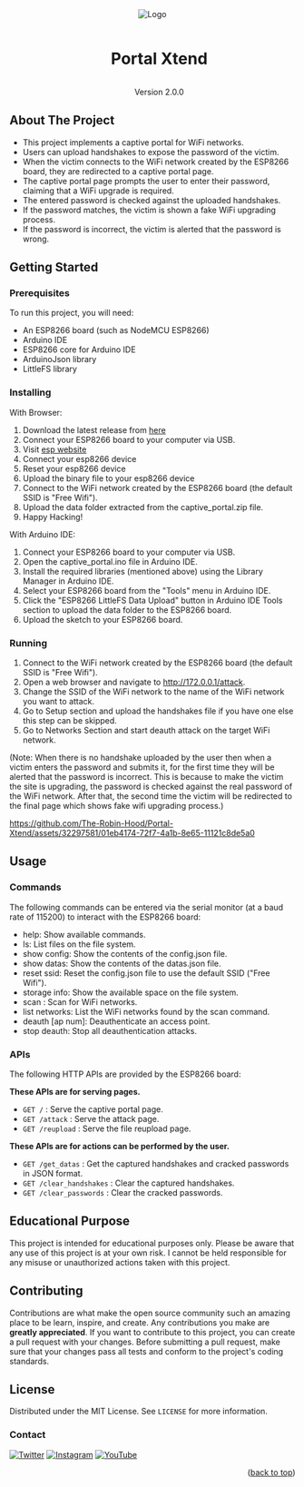 <div id="top"></div>

<!-- PROJECT LOGO -->
<div id="user-content-toc"  align="center">
  <img src="/captive_portal/data/png/router.png" alt="Logo">
  <ul>
    <summary><h1 style="display: inline-block;">Portal Xtend </h1></summary>
    <p align="center">Version 2.0.0</p>
  </ul>
</div>

<!-- ABOUT THE PROJECT -->
## About The Project
- This project implements a captive portal for WiFi networks.
- Users can upload handshakes to expose the password of the victim.
- When the victim connects to the WiFi network created by the ESP8266 board, they are redirected to a captive portal page.
- The captive portal page prompts the user to enter their password, claiming that a WiFi upgrade is required.
- The entered password is checked against the uploaded handshakes.
- If the password matches, the victim is shown a fake WiFi upgrading process.
- If the password is incorrect, the victim is alerted that the password is wrong.

<!-- GETTING STARTED -->
## Getting Started
### Prerequisites

To run this project, you will need:

- An ESP8266 board (such as NodeMCU ESP8266)
- Arduino IDE
- ESP8266 core for Arduino IDE
- ArduinoJson library
- LittleFS library

### Installing
With Browser:
1. Download the latest release from [here](https://github.com/The-Robin-Hood/Portal-Xtend/releases/tag/v2.0.0)
2. Connect your ESP8266 board to your computer via USB.
3. Visit [esp website](https://esp.huhn.me/)
4. Connect your esp8266 device
5. Reset your esp8266 device
6. Upload the binary file to your esp8266 device
7. Connect to the WiFi network created by the ESP8266 board (the default SSID is "Free Wifi").
8. Upload the data folder extracted from the captive_portal.zip file.
9. Happy Hacking!

With Arduino IDE:
1. Connect your ESP8266 board to your computer via USB.
2. Open the captive_portal.ino file in Arduino IDE.
3. Install the required libraries (mentioned above) using the Library Manager in Arduino IDE.
4. Select your ESP8266 board from the "Tools" menu in Arduino IDE.
5. Click the "ESP8266 LittleFS Data Upload" button in Arduino IDE Tools section to upload the data folder to the ESP8266 board.
6. Upload the sketch to your ESP8266 board.

### Running
1. Connect to the WiFi network created by the ESP8266 board (the default SSID is "Free Wifi").
2. Open a web browser and navigate to http://172.0.0.1/attack.
3. Change the SSID of the WiFi network to the name of the WiFi network you want to attack.
4. Go to Setup section and upload the handshakes file if you have one else this step can be skipped.
5. Go to Networks Section and start deauth attack on the target WiFi network.

(Note: When there is no handshake uploaded by the user then when a victim enters the password and submits it, for the first time they will be alerted that the password is incorrect. This is because to make the victim the site is upgrading, the password is checked against the real password of the WiFi network. After that, the second time the victim will be redirected to the final page which shows fake wifi upgrading process.)

https://github.com/The-Robin-Hood/Portal-Xtend/assets/32297581/01eb4174-72f7-4a1b-8e65-11121c8de5a0

## Usage
### Commands
The following commands can be entered via the serial monitor (at a baud rate of 115200) to interact with the ESP8266 board:

- help: Show available commands.
- ls: List files on the file system.
- show config: Show the contents of the config.json file.
- show datas: Show the contents of the datas.json file.
- reset ssid: Reset the config.json file to use the default SSID ("Free Wifi").
- storage info: Show the available space on the file system.
- scan : Scan for WiFi networks.
- list networks: List the WiFi networks found by the scan command.
- deauth [ap num]: Deauthenticate an access point.
- stop deauth: Stop all deauthentication attacks.

### APIs
The following HTTP APIs are provided by the ESP8266 board:

**These APIs are for serving pages.**
- `GET /` : Serve the captive portal page.
- `GET /attack` : Serve the attack page.
- `GET /reupload` : Serve the file reupload page.

**These APIs are for actions can be performed by the user.**
- `GET /get_datas` : Get the captured handshakes and cracked passwords in JSON format.
- `GET /clear_handshakes` : Clear the captured handshakes.
- `GET /clear_passwords` : Clear the cracked passwords.

## Educational Purpose
This project is intended for educational purposes only. Please be aware that any use of this project is at your own risk. I cannot be held responsible for any misuse or unauthorized actions taken with this project.

## Contributing
Contributions are what make the open source community such an amazing place to be learn, inspire, and create. Any contributions you make are **greatly appreciated**. If you want to contribute to this project, you can create a pull request with your changes. Before submitting a pull request, make sure that your changes pass all tests and conform to the project's coding standards.

<!-- LICENSE -->
## License

Distributed under the MIT License. See `LICENSE` for more information.

<!-- CONTACT -->
### Contact

[![Twitter][twitter-shield]][twitter-url] [![Instagram][instagram-shield]][instagram-url] [![YouTube][youtube-shield]][youtube-url] 


<p align="right">(<a href="#top">back to top</a>)</p>

<!-- MARKDOWN LINKS & IMAGES -->
[license-url]: https://github.com/The-Robin-Hood/portal-xtend/blob/master/LICENSE
[license-shield]: https://img.shields.io/github/license/The-Robin-Hood/dropit.svg
[youtube-shield]: https://img.shields.io/badge/-YouTube-red.svg?logo=youtube&colorB=red
[youtube-url]: https://www.youtube.com/@Anonymous63273
[twitter-shield]: https://img.shields.io/badge/-Twitter-blue.svg?logo=twitter&colorB=blue
[twitter-url]: https://twitter.com/am5orry
[instagram-shield]: https://img.shields.io/badge/-Instagram-blue.svg?logo=instagram&colorB=purple
[instagram-url]: https://www.instagram.com/per__arasu__420?igsh=OGQ5ZDc2ODk2ZA==
